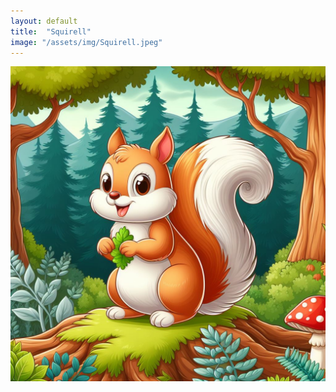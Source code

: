 ```yaml
---
layout: default
title:  "Squirell"
image: "/assets/img/Squirell.jpeg"
---
```


![Squirell](/assets/img/Squirell.jpeg)